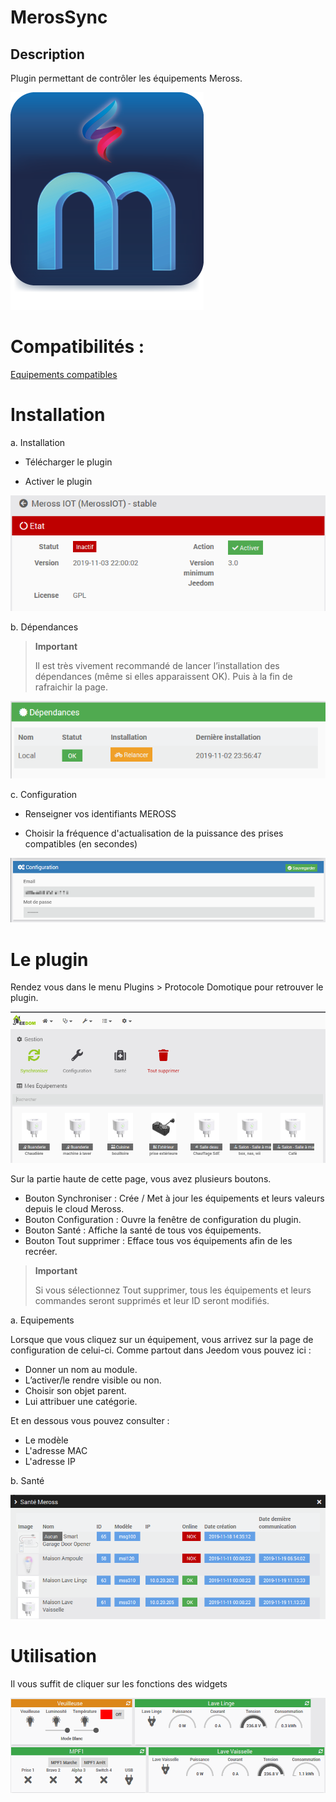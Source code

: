 MerosSync
==========

Description
-----------

Plugin permettant de contrôler les équipements Meross.

![MerosSync icon](../images/MerosSync_icon.png)

# Compatibilités :
[Equipements compatibles](../../README.md)

Installation
============

a. Installation

- Télécharger le plugin

- Activer le plugin

![Activation](../images/1_Activation.png)

b. Dépendances

> **Important**
>
> Il est très vivement recommandé de lancer l’installation des dépendances (même si elles apparaissent OK). Puis à la fin de rafraichir la page.

![Dependances](../images/2_Deps.png)

c. Configuration

- Renseigner vos identifiants MEROSS

- Choisir la fréquence d'actualisation de la puissance des prises compatibles (en secondes)

![Configuration](../images/3_Config.png)

Le plugin
=========

Rendez vous dans le menu Plugins &gt; Protocole Domotique pour retrouver le plugin.

![Plugin](../images/MerosSync_screenshot2.png)

Sur la partie haute de cette page, vous avez plusieurs boutons.

- Bouton Synchroniser : Crée / Met à jour les équipements et leurs valeurs depuis le cloud Meross.
- Bouton Configuration : Ouvre la fenêtre de configuration du plugin.
- Bouton Santé : Affiche la santé de tous vos équipements.
- Bouton Tout supprimer : Efface tous vos équipements afin de les recréer.

> **Important**
>
> Si vous sélectionnez Tout supprimer, tous les équipements et leurs commandes seront supprimés et leur ID seront modifiés.

a. Equipements

Lorsque que vous cliquez sur un équipement, vous arrivez sur la page de configuration de celui-ci. Comme partout dans Jeedom vous pouvez ici :

- Donner un nom au module.
- L’activer/le rendre visible ou non.
- Choisir son objet parent.
- Lui attribuer une catégorie.

Et en dessous vous pouvez consulter :

- Le modèle
- L'adresse MAC
- L'adresse IP

b. Santé

![Sante](../images/5_Sante.png)

Utilisation
=========

Il vous suffit de cliquer sur les fonctions des widgets

![Utilisation](../images/MerosSync_screenshot3.png)
